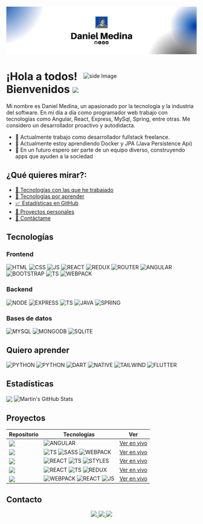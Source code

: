 ![banner](https://raw.githubusercontent.com/dmedinao11/dmedinao11/main/assets/banner.jpg)

<img src="https://webexitosa.com/wp-content/uploads/2020/11/programcacion-web.gif" alt="side Image" align="right" width="300" height="auto" style="margin-top: 2rem" />

# **¡Hola a todos! Bienvenidos** <img src="https://raw.githubusercontent.com/MartinHeinz/MartinHeinz/master/wave.gif" width="30px">

Mi nombre es Daniel Medina, un apasionado por la tecnología y la industria del software.
En mi día a día como programador web trabajo con tecnologías como Angular, React, Express,
MySql, Spring, entre otras. Me considero un desarrollador proactivo y autodidacta.

- 🔭 Actualmente trabajo como desarrollador fullstack freelance.
- 🌱 Actualmente estoy aprendiendo Docker y JPA (Java Persistence Api)
- 👯 En un futuro espero ser parte de un equipo diverso, construyendo apps que ayuden a la sociedad

## **¿Qué quieres mirar?**:

- [🔧 Tecnologías con las que he trabajado](#tecnologías)
- [🔧 Tecnologías por aprender](#quiero-aprender)
- [📈 Estadísticas en GitHub](#estadísticas)
- [🚀 Proyectos personales](#proyectos)
- [📲 Contáctame](#Contacto)

## **Tecnologías**

### Frontend

![HTML](https://img.shields.io/badge/HTML5-E34F26?style=for-the-badge&logo=html5&logoColor=white)
![CSS](https://img.shields.io/badge/CSS3-1572B6?style=for-the-badge&logo=css3&logoColor=white)
![JS](https://img.shields.io/badge/JavaScript-F7DF1E?style=for-the-badge&logo=javascript&logoColor=black)
![REACT](https://img.shields.io/badge/React-20232A?style=for-the-badge&logo=react&logoColor=61DAFB)
![REDUX](https://img.shields.io/badge/Redux-593D88?style=for-the-badge&logo=redux&logoColor=white)
![ROUTER](https://img.shields.io/badge/React_Router-CA4245?style=for-the-badge&logo=react-router&logoColor=white)
![ANGULAR](https://img.shields.io/badge/Angular-DD0031?style=for-the-badge&logo=angular&logoColor=white)
![BOOTSTRAP](https://img.shields.io/badge/Bootstrap-563D7C?style=for-the-badge&logo=bootstrap&logoColor=white)
![TS](https://img.shields.io/badge/TypeScript-007ACC?style=for-the-badge&logo=typescript&logoColor=white)
![WEBPACK](https://img.shields.io/badge/-WEBPACK-blue?style=for-the-badge)

### Backend

![NODE](https://img.shields.io/badge/Node.js-43853D?style=for-the-badge&logo=node.js&logoColor=white)
![EXPRESS](https://img.shields.io/badge/Express.js-404D59?style=for-the-badge)
![TS](https://img.shields.io/badge/TypeScript-007ACC?style=for-the-badge&logo=typescript&logoColor=white)
![JAVA](https://img.shields.io/badge/Java-ED8B00?style=for-the-badge&logo=java&logoColor=white)
![SPRING](https://img.shields.io/badge/Spring-6DB33F?style=for-the-badge&logo=spring&logoColor=white)

### Bases de datos

![MYSQL](https://img.shields.io/badge/MySQL-00000F?style=for-the-badge&logo=mysql&logoColor=white)
![MONGODB](https://img.shields.io/badge/MongoDB-4EA94B?style=for-the-badge&logo=mongodb&logoColor=white)
![SQLITE](https://img.shields.io/badge/SQLite-07405E?style=for-the-badge&logo=sqlite&logoColor=white)

## **Quiero aprender**
![PYTHON](https://img.shields.io/badge/Python-3776AB?style=for-the-badge&logo=python&logoColor=white)
![PYTHON](https://img.shields.io/badge/Go-00ADD8?style=for-the-badge&logo=go&logoColor=white)
![DART](https://img.shields.io/badge/Dart-0175C2?style=for-the-badge&logo=dart&logoColor=white)
![NATIVE](https://img.shields.io/badge/React_Native-20232A?style=for-the-badge&logo=react&logoColor=61DAFB)
![TAILWIND](https://img.shields.io/badge/Tailwind_CSS-38B2AC?style=for-the-badge&logo=tailwind-css&logoColor=white)
![FLUTTER](	https://img.shields.io/badge/Flutter-02569B?style=for-the-badge&logo=flutter&logoColor=white)

## **Estadísticas**

<img align="center" src="https://github-readme-stats.vercel.app/api/top-langs/?username=dmedinao11&hide=html,jupyter%20notebook,css,coffeescript&title_color=ffffff&text_color=c9cacc&icon_color=2bbc8a&bg_color=1d1f21&langs_count=3" />

<img align="center" src="https://github-readme-stats.vercel.app/api?username=dmedinao11&show_icons=true&line_height=27&count_private=true&title_color=ffffff&text_color=c9cacc&icon_color=2bbc8a&bg_color=1d1f21" alt="Martin's GitHub Stats" />

## **Proyectos**

|Repositorio|Tecnologías|Ver| 
|-----------|-----------|---|    
|<a href="https://github.com/dmedinao11/countries-angular"> <img align="center" src="https://github-readme-stats.vercel.app/api/pin/?username=dmedinao11&repo=countries-angular&title_color=ffffff&text_color=c9cacc&icon_color=2bbc8a&bg_color=1d1f21" width="200"/></a> | ![ANGULAR](https://img.shields.io/badge/Angular-DD0031?style=for-the-badge&logo=angular&logoColor=white) | [Ver en vivo](https://dmedinao11.github.io/countries-angular/countries-angular#/countries) |
|<a href="https://github.com/dmedinao11/countries-vanilla"> <img align="center" src="https://github-readme-stats.vercel.app/api/pin/?username=dmedinao11&repo=countries-vanilla&title_color=ffffff&text_color=c9cacc&icon_color=2bbc8a&bg_color=1d1f21" width="200"/></a> | ![TS](https://img.shields.io/badge/TypeScript-007ACC?style=for-the-badge&logo=typescript&logoColor=white) ![SASS](https://img.shields.io/badge/Sass-CC6699?style=for-the-badge&logo=sass&logoColor=white) ![WEBPACK](https://img.shields.io/badge/-WEBPACK-blue?style=for-the-badge) | [Ver en vivo](https://dmedinao11.github.io/countries-vanilla/#/home) |
|<a href="https://github.com/dmedinao11/url-shortening"> <img align="center" src="https://github-readme-stats.vercel.app/api/pin/?username=dmedinao11&repo=url-shortening&title_color=ffffff&text_color=c9cacc&icon_color=2bbc8a&bg_color=1d1f21" width="200"/></a> | ![REACT](https://img.shields.io/badge/React-20232A?style=for-the-badge&logo=react&logoColor=61DAFB) ![TS](https://img.shields.io/badge/TypeScript-007ACC?style=for-the-badge&logo=typescript&logoColor=white) ![STYLES](https://img.shields.io/badge/-STYLED%20COMPONENTS-pink?style=for-the-badge) | [Ver en vivo](https://dmedinao11.github.io/url-shortening/)|
|<a href="https://github.com/dmedinao11/static-job-listing-react"> <img align="center" src="https://github-readme-stats.vercel.app/api/pin/?username=dmedinao11&repo=static-job-listing-react&title_color=ffffff&text_color=c9cacc&icon_color=2bbc8a&bg_color=1d1f21" width="200"/></a>   | ![REACT](https://img.shields.io/badge/React-20232A?style=for-the-badge&logo=react&logoColor=61DAFB) ![TS](https://img.shields.io/badge/TypeScript-007ACC?style=for-the-badge&logo=typescript&logoColor=white) ![REDUX](https://img.shields.io/badge/Redux-593D88?style=for-the-badge&logo=redux&logoColor=white) | [Ver en vivo](https://dmedinao11.github.io/static-job-listing-react/) |
|<a href="https://github.com/dmedinao11/rock-paper-scissors-react"> <img align="center" src="https://github-readme-stats.vercel.app/api/pin/?username=dmedinao11&repo=rock-paper-scissors-react&title_color=ffffff&text_color=c9cacc&icon_color=2bbc8a&bg_color=1d1f21" width="200"/></a> | ![WEBPACK](https://img.shields.io/badge/-WEBPACK-blue?style=for-the-badge) ![REACT](https://img.shields.io/badge/React-20232A?style=for-the-badge&logo=react&logoColor=61DAFB) ![JS](https://img.shields.io/badge/JavaScript-F7DF1E?style=for-the-badge&logo=javascript&logoColor=black) | [Ver en vivo](https://dmedinao11.github.io/rock-paper-scissors-react/) |

## **Contacto**

<p align="center">
<a href="https://twitter.com/dmedinao11" target="_blank">
    <img src="https://img.shields.io/badge/Twitter-1DA1F2?style=for-the-badge&logo=twitter&logoColor=white"/>
</a>
<a href="mailto:dmedinao11@outlook.com?Subject=Interesado%20en%20contactarte" target="_blank">
    <img src="https://img.shields.io/badge/Microsoft_Outlook-0078D4?style=for-the-badge&logo=microsoft-outlook&logoColor=white"/>
</a>
<a href="https://www.linkedin.com/in/daniel-medina-114104224" target="_blank">
    <img src="https://img.shields.io/badge/LinkedIn-0077B5?style=for-the-badge&logo=linkedin&logoColor=white"/>
</a>
</p>
